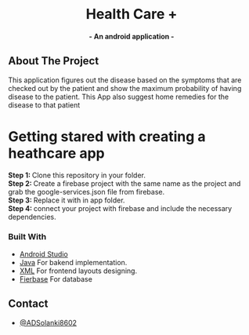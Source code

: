 

<br />
<p align="center">
  <h1 align="center">Health Care +</h1>
  <h4 align="center">- An android application -</h3>
</p>




<!-- ABOUT THE PROJECT -->

## About The Project

This application figures out the disease based on the symptoms that are checked
out by the patient and show the maximum probability of having disease to the patient.
This App also suggest home remedies for the disease to that patient 

# Getting stared with creating a heathcare app
<b> Step 1: </b>Clone this repository in your folder.<br/>
<b> Step 2: </b>Create a firebase project with the same name as the project and grab the google-services.json file from firebase.<br/>
<b> Step 3: </b>Replace it with in app folder.<br/>
<b> Step 4: </b>connect your project with firebase and include the necessary dependencies.


### Built With
- [Android Studio](https://developer.android.com/guide)
- [Java](https://www.java.com/) For bakend implementation.
- [XML](https://developer.android.com/reference/android/util/Xml) For frontend layouts designing.
- [Fierbase](https://firebase.google.com/) For database

## Contact

- [@ADSolanki8602](https://github.com/ADSolanki8602)
